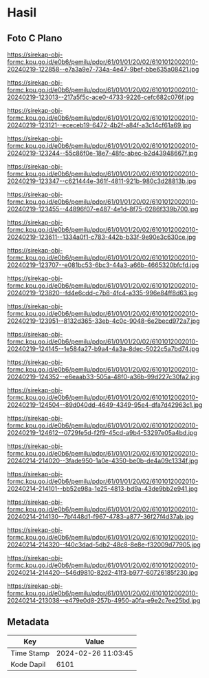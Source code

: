 # Hasil

## Foto C Plano

https://sirekap-obj-formc.kpu.go.id/e0b6/pemilu/pdpr/61/01/01/20/02/6101012002010-20240219-122858--e7a3a9e7-734a-4e47-9bef-bbe635a08421.jpg

https://sirekap-obj-formc.kpu.go.id/e0b6/pemilu/pdpr/61/01/01/20/02/6101012002010-20240219-123013--217a5f5c-ace0-4733-9226-cefc682c076f.jpg

https://sirekap-obj-formc.kpu.go.id/e0b6/pemilu/pdpr/61/01/01/20/02/6101012002010-20240219-123121--ececeb19-6472-4b2f-a84f-a3c14cf61a69.jpg

https://sirekap-obj-formc.kpu.go.id/e0b6/pemilu/pdpr/61/01/01/20/02/6101012002010-20240219-123244--55c86f0e-18e7-48fc-abec-b2d43948667f.jpg

https://sirekap-obj-formc.kpu.go.id/e0b6/pemilu/pdpr/61/01/01/20/02/6101012002010-20240219-123347--c621444e-361f-4811-921b-980c3d28813b.jpg

https://sirekap-obj-formc.kpu.go.id/e0b6/pemilu/pdpr/61/01/01/20/02/6101012002010-20240219-123455--44896f07-e487-4e1d-8f75-0286f339b700.jpg

https://sirekap-obj-formc.kpu.go.id/e0b6/pemilu/pdpr/61/01/01/20/02/6101012002010-20240219-123611--1334a0f1-c783-442b-b33f-9e90e3c630ce.jpg

https://sirekap-obj-formc.kpu.go.id/e0b6/pemilu/pdpr/61/01/01/20/02/6101012002010-20240219-123707--e081bc53-6bc3-44a3-a66b-4665320bfcfd.jpg

https://sirekap-obj-formc.kpu.go.id/e0b6/pemilu/pdpr/61/01/01/20/02/6101012002010-20240219-123820--fd4e6cdd-c7b8-4fc4-a335-996e84ff8d63.jpg

https://sirekap-obj-formc.kpu.go.id/e0b6/pemilu/pdpr/61/01/01/20/02/6101012002010-20240219-123951--8132d365-33eb-4c0c-9048-6e2becd972a7.jpg

https://sirekap-obj-formc.kpu.go.id/e0b6/pemilu/pdpr/61/01/01/20/02/6101012002010-20240219-124145--1e584a27-b9a4-4a3a-8dec-5022c5a7bd74.jpg

https://sirekap-obj-formc.kpu.go.id/e0b6/pemilu/pdpr/61/01/01/20/02/6101012002010-20240219-124352--e6eaab33-505a-48f0-a36b-99d227c30fa2.jpg

https://sirekap-obj-formc.kpu.go.id/e0b6/pemilu/pdpr/61/01/01/20/02/6101012002010-20240219-124504--89d040dd-4649-4349-95e4-dfa7d42963c1.jpg

https://sirekap-obj-formc.kpu.go.id/e0b6/pemilu/pdpr/61/01/01/20/02/6101012002010-20240219-124612--0729fe5d-f2f9-45cd-a9b4-53297e05a4bd.jpg

https://sirekap-obj-formc.kpu.go.id/e0b6/pemilu/pdpr/61/01/01/20/02/6101012002010-20240214-214020--3fade950-1a0e-4350-be0b-de4a09c1334f.jpg

https://sirekap-obj-formc.kpu.go.id/e0b6/pemilu/pdpr/61/01/01/20/02/6101012002010-20240214-214101--bb52e98a-1e25-4813-bd9a-43de9bb2e941.jpg

https://sirekap-obj-formc.kpu.go.id/e0b6/pemilu/pdpr/61/01/01/20/02/6101012002010-20240214-214130--7bf448d1-f967-4783-a877-36f27f4d37ab.jpg

https://sirekap-obj-formc.kpu.go.id/e0b6/pemilu/pdpr/61/01/01/20/02/6101012002010-20240214-214320--f40c3dad-5db2-48c8-8e8e-f32009d77905.jpg

https://sirekap-obj-formc.kpu.go.id/e0b6/pemilu/pdpr/61/01/01/20/02/6101012002010-20240214-214420--546d9810-82d2-41f3-b977-60726185f230.jpg

https://sirekap-obj-formc.kpu.go.id/e0b6/pemilu/pdpr/61/01/01/20/02/6101012002010-20240214-213038--e479e0d8-257b-4950-a0fa-e9e2c7ee25bd.jpg


## Metadata

| Key        | Value               |
| ---------- | ------------------- |
| Time Stamp | 2024-02-26 11:03:45 |
| Kode Dapil | 6101                |



